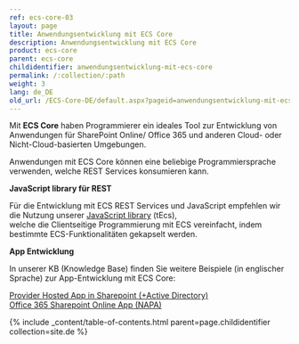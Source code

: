 ```yaml
---
ref: ecs-core-03
layout: page
title: Anwendungsentwicklung mit ECS Core
description: Anwendungsentwicklung mit ECS Core
product: ecs-core
parent: ecs-core
childidentifier: anwendungsentwicklung-mit-ecs-core
permalink: /:collection/:path
weight: 3
lang: de_DE
old_url: /ECS-Core-DE/default.aspx?pageid=anwendungsentwicklung-mit-ecs-core
---
```


Mit **ECS Core** haben Programmierer ein ideales Tool zur Entwicklung von Anwendungen für SharePoint Online/ Office 365 und anderen Cloud- oder Nicht-Cloud-basierten Umgebungen. 

Anwendungen mit ECS Core können eine beliebige Programmiersprache verwenden, welche REST Services konsumieren kann. 

**JavaScript library für REST**

Für die Entwicklung mit ECS REST Services und JavaScript empfehlen wir die Nutzung unserer [JavaScript library](https://cdn-files.theobald-software.com/static/theobald.ecs.micro/5.7.0/index.html) (tEcs),  
welche die Clientseitige Programmierung mit ECS vereinfacht, indem bestimmte ECS-Funktionalitäten gekapselt werden. 

**App Entwicklung** 

In unserer KB (Knowledge Base) finden Sie weitere Beispiele (in englischer Sprache) zur App-Entwicklung mit ECS Core: 

[Provider Hosted App in Sharepoint (+Active Directory)](https://kb.theobald-software.com/erpconnect-services/how-to-create-a-provider-hosted-app-for-sharepoint-online-to-access-sap-data-via-erpconnect-services-core)<br>
[Office 365 Sharepoint Online App (NAPA)](https://kb.theobald-software.com/erpconnect-services/getting-started-with-sap--sharepoint-apps-in-the-cloud) 

{% include _content/table-of-contents.html parent=page.childidentifier collection=site.de %}
